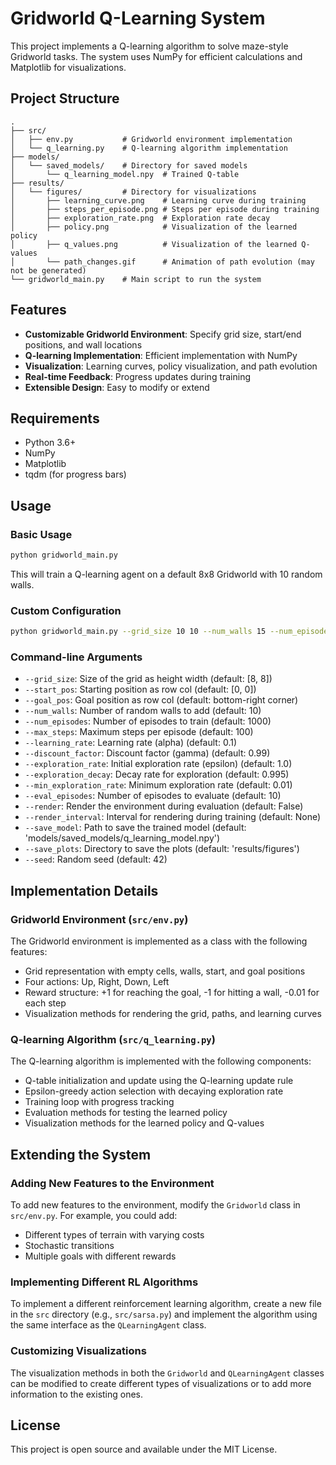 # Gridworld Q-Learning System

This project implements a Q-learning algorithm to solve maze-style Gridworld tasks. The system uses NumPy for efficient calculations and Matplotlib for visualizations.

## Project Structure

```
.
├── src/
│   ├── env.py           # Gridworld environment implementation
│   └── q_learning.py    # Q-learning algorithm implementation
├── models/
│   └── saved_models/    # Directory for saved models
│       └── q_learning_model.npy  # Trained Q-table
├── results/
│   └── figures/         # Directory for visualizations
│       ├── learning_curve.png    # Learning curve during training
│       ├── steps_per_episode.png # Steps per episode during training
│       ├── exploration_rate.png  # Exploration rate decay
│       ├── policy.png            # Visualization of the learned policy
│       ├── q_values.png          # Visualization of the learned Q-values
│       └── path_changes.gif      # Animation of path evolution (may not be generated)
└── gridworld_main.py    # Main script to run the system
```

## Features

- **Customizable Gridworld Environment**: Specify grid size, start/end positions, and wall locations
- **Q-learning Implementation**: Efficient implementation with NumPy
- **Visualization**: Learning curves, policy visualization, and path evolution
- **Real-time Feedback**: Progress updates during training
- **Extensible Design**: Easy to modify or extend

## Requirements

- Python 3.6+
- NumPy
- Matplotlib
- tqdm (for progress bars)

## Usage

### Basic Usage

```bash
python gridworld_main.py
```

This will train a Q-learning agent on a default 8x8 Gridworld with 10 random walls.

### Custom Configuration

```bash
python gridworld_main.py --grid_size 10 10 --num_walls 15 --num_episodes 1000
```

### Command-line Arguments

- `--grid_size`: Size of the grid as height width (default: [8, 8])
- `--start_pos`: Starting position as row col (default: [0, 0])
- `--goal_pos`: Goal position as row col (default: bottom-right corner)
- `--num_walls`: Number of random walls to add (default: 10)
- `--num_episodes`: Number of episodes to train (default: 1000)
- `--max_steps`: Maximum steps per episode (default: 100)
- `--learning_rate`: Learning rate (alpha) (default: 0.1)
- `--discount_factor`: Discount factor (gamma) (default: 0.99)
- `--exploration_rate`: Initial exploration rate (epsilon) (default: 1.0)
- `--exploration_decay`: Decay rate for exploration (default: 0.995)
- `--min_exploration_rate`: Minimum exploration rate (default: 0.01)
- `--eval_episodes`: Number of episodes to evaluate (default: 10)
- `--render`: Render the environment during evaluation (default: False)
- `--render_interval`: Interval for rendering during training (default: None)
- `--save_model`: Path to save the trained model (default: 'models/saved_models/q_learning_model.npy')
- `--save_plots`: Directory to save the plots (default: 'results/figures')
- `--seed`: Random seed (default: 42)

## Implementation Details

### Gridworld Environment (`src/env.py`)

The Gridworld environment is implemented as a class with the following features:

- Grid representation with empty cells, walls, start, and goal positions
- Four actions: Up, Right, Down, Left
- Reward structure: +1 for reaching the goal, -1 for hitting a wall, -0.01 for each step
- Visualization methods for rendering the grid, paths, and learning curves

### Q-learning Algorithm (`src/q_learning.py`)

The Q-learning algorithm is implemented with the following components:

- Q-table initialization and update using the Q-learning update rule
- Epsilon-greedy action selection with decaying exploration rate
- Training loop with progress tracking
- Evaluation methods for testing the learned policy
- Visualization methods for the learned policy and Q-values

## Extending the System

### Adding New Features to the Environment

To add new features to the environment, modify the `Gridworld` class in `src/env.py`. For example, you could add:

- Different types of terrain with varying costs
- Stochastic transitions
- Multiple goals with different rewards

### Implementing Different RL Algorithms

To implement a different reinforcement learning algorithm, create a new file in the `src` directory (e.g., `src/sarsa.py`) and implement the algorithm using the same interface as the `QLearningAgent` class.

### Customizing Visualizations

The visualization methods in both the `Gridworld` and `QLearningAgent` classes can be modified to create different types of visualizations or to add more information to the existing ones.

## License

This project is open source and available under the MIT License.